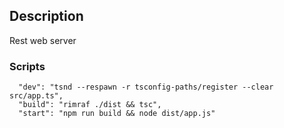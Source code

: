## Description

Rest web server

### Scripts


```
  "dev": "tsnd --respawn -r tsconfig-paths/register --clear src/app.ts",
  "build": "rimraf ./dist && tsc",
  "start": "npm run build && node dist/app.js"
```
